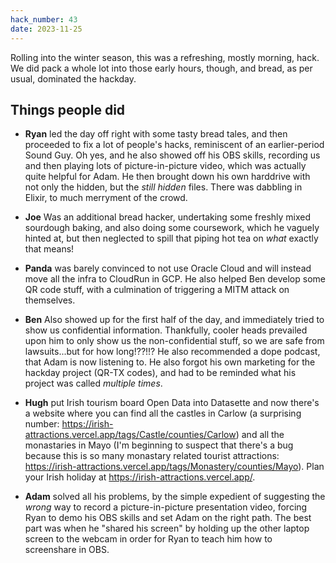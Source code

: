```yaml
---
hack_number: 43
date: 2023-11-25
---
```


Rolling into the winter season, this was a refreshing, mostly morning, hack. We did pack a whole lot into those early hours, though, and bread, as per usual, dominated the hackday.

## Things people did

-   **Ryan** led the day off right with some tasty bread tales, and then proceeded to fix a lot of people's hacks, reminiscent of an earlier-period Sound Guy. Oh yes, and he also showed off his OBS skills, recording us and then playing lots of picture-in-picture video, which was actually quite helpful for Adam. He then brought down his own harddrive with not only the hidden, but the _still hidden_ files. There was dabbling in Elixir, to much merryment of the crowd.

-   **Joe** Was an additional bread hacker, undertaking some freshly mixed sourdough baking, and also doing some coursework, which he vaguely hinted at, but then neglected to spill that piping hot tea on _what_ exactly that means!

-   **Panda** was barely convinced to not use Oracle Cloud and will instead move all the infra to CloudRun in GCP. He also helped Ben develop some QR code stuff, with a culmination of triggering a MITM attack on themselves.

-   **Ben** Also showed up for the first half of the day, and immediately tried to show us confidential information. Thankfully, cooler heads prevailed upon him to only show us the non-confidential stuff, so we are safe from lawsuits...but for how long!??!!? He also recommended a dope podcast, that Adam is now listening to. He also forgot his own marketing for the hackday project (QR-TX codes), and had to be reminded what his project was called _multiple times_.

-   **Hugh** put Irish tourism board Open Data into Datasette and now there's a website where you can find all the castles in Carlow (a surprising number: https://irish-attractions.vercel.app/tags/Castle/counties/Carlow) and all the monastaries in Mayo (I'm beginning to suspect that there's a bug because this is so many monastary related tourist attractions: https://irish-attractions.vercel.app/tags/Monastery/counties/Mayo). Plan your Irish holiday at https://irish-attractions.vercel.app/.

-   **Adam** solved all his problems, by the simple expedient of suggesting the _wrong_ way to record a picture-in-picture presentation video, forcing Ryan to demo his OBS skills and set Adam on the right path. The best part was when he "shared his screen" by holding up the other laptop screen to the webcam in order for Ryan to teach him how to screenshare in OBS.
